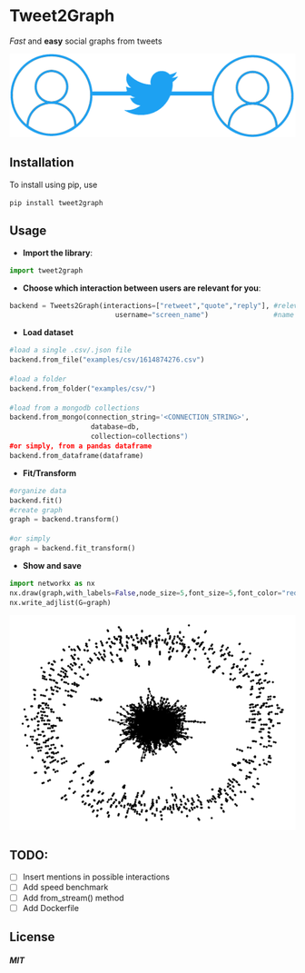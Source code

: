 # Tweet2Graph
*Fast* and **easy** social graphs from tweets

![Logo](./images/logo.png)


## Installation

To install using pip, use

`pip install tweet2graph`

## Usage

* **Import the library**:

``` python
import tweet2graph
```
* **Choose which interaction between users are relevant for you**:
 ``` python
 backend = Tweets2Graph(interactions=["retweet","quote","reply"], #relevant interactions
                           username="screen_name")                #name of the nodes
```

* **Load dataset**
 ``` python
 #load a single .csv/.json file
 backend.from_file("examples/csv/1614874276.csv")
 
 #load a folder 
 backend.from_folder("examples/csv/")
 
 #load from a mongodb collections
 backend.from_mongo(connection_string='<CONNECTION_STRING>',
                     database=db,
                     collection=collections")
 #or simply, from a pandas dataframe
 backend.from_dataframe(dataframe)
 ```
 * **Fit/Transform**
  ``` python
  #organize data
  backend.fit()
  #create graph
  graph = backend.transform()
  
  #or simply
  graph = backend.fit_transform()
   ```
   
  * **Show and save**
  ``` python
  import networkx as nx
  nx.draw(graph,with_labels=False,node_size=5,font_size=5,font_color="red",node_color="black")
  nx.write_adjlist(G=graph)
  ```
 ![graphs](./images/graph.png)
 ## TODO:
 - [ ] Insert mentions in possible interactions
 - [ ] Add speed benchmark
 - [ ] Add from_stream() method
 - [ ] Add Dockerfile

## License

##### MIT
